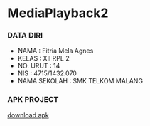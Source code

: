 # MediaPlayback2

### DATA DIRI
- NAMA          : Fitria Mela Agnes
- KELAS         : XII RPL 2
- NO. URUT      : 14
- NIS           : 4715/1432.070
- NAMA SEKOLAH  : SMK TELKOM MALANG

### APK PROJECT
[download apk](https://drive.google.com/open?id=0Bz8w0f9oRMgsT09iV2xFeE9rSkk)

